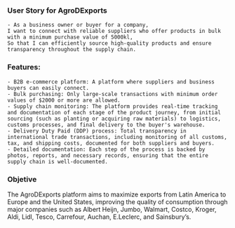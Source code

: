 ### User Story for AgroDExports
    - As a business owner or buyer for a company,
    I want to connect with reliable suppliers who offer products in bulk with a minimum purchase value of 5000kl,
    So that I can efficiently source high-quality products and ensure transparency throughout the supply chain.

### Features:
    - B2B e-commerce platform: A platform where suppliers and business buyers can easily connect.
    - Bulk purchasing: Only large-scale transactions with minimum order values of $2000 or more are allowed.
    - Supply chain monitoring: The platform provides real-time tracking and documentation of each stage of the product journey, from initial sourcing (such as planting or acquiring raw materials) to logistics, customs processes, and final delivery to the buyer's warehouse.
    - Delivery Duty Paid (DDP) process: Total transparency in international trade transactions, including monitoring of all customs, tax, and shipping costs, documented for both suppliers and buyers.
    - Detailed documentation: Each step of the process is backed by photos, reports, and necessary records, ensuring that the entire supply chain is well-documented.

### Objetive 
The AgroDExports platform aims to maximize exports from Latin America to Europe and the United States, improving the quality of consumption through major companies such as Albert Heijn, Jumbo, Walmart, Costco, Kroger, Aldi, Lidl, Tesco, Carrefour, Auchan, E.Leclerc, and Sainsbury’s.